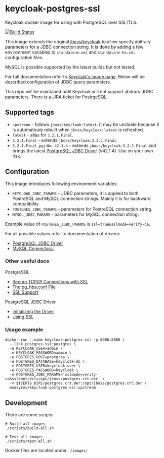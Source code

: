 # keycloak-postgres-ssl

Keycloak docker image for using with PostgreSQL over SSL/TLS.

[![Build Status](https://travis-ci.org/mnasyrov/keycloak-postgres-ssl.svg?branch=master)](https://travis-ci.org/mnasyrov/keycloak-postgres-ssl)


This image extends the original [jboss/keycloak][keycloak] to allow specify abitrary parameters for a JDBC connection string. It is done by adding a few environment variables to `standalone.xml` and `standalone-ha.xml` configuration files.

MySQL is possible supported by the latest builds but not tested.

For full documentation refer to [Keycloak's image page][keycloak]. Below will be described configuration of JDBC query parameters.

This repo will be maintaned until Keycloak will not support abitrary JDBC parameters. There is a [JIRA ticket][jira-postgres-ssl] for PostrgeSQL.

[keycloak]: https://hub.docker.com/r/jboss/keycloak/
[jira-postgres-ssl]: https://issues.jboss.org/browse/KEYCLOAK-5231


## Supported tags

* `upstream` - follows `jboss/keycloak:latest`. It may be unstable because it is automaticaly rebuilt when `jboss/keycloak:latest` is refreshed.
* `latest` - alias for `3.2.1.Final`.
* `3.2.1.Final` - extends `jboss/keycloak:3.2.1.Final`.
* `3.2.1.Final_pgjdbc-42.1.4` - extends `jboss/keycloak:3.2.1.Final` and brings the latest [PostgreSQL JDBC Driver][pgjdbc] (v42.1.4). Use on your own risk.

[pgjdbc]: https://jdbc.postgresql.org


## Configuration

This image introduces following environment variables:
* `KEYCLOAK_JDBC_PARAMS` - JDBC parameters, it is applied to both PostreSQL and MySQL connection strings. Mainly it is for backward compatibility.
* `POSTGRES_JDBC_PARAMS` - parameters for PostreSQL connection string.
* `MYSQL_JDBC_PARAMS` - parameters for MySQL connection string.

Example value of `POSTGRES_JDBC_PARAMS` is `ssl=true&sslmode=verify-ca`.

For all possible values refer to documentation of drivers:
* [PostgreSQL JDBC Driver](https://jdbc.postgresql.org/documentation/head/connect.html)
* [MySQL Connector/J](https://dev.mysql.com/doc/connector-j/5.1/en/connector-j-reference-configuration-properties.html)


### Other useful docs

PostgreSQL
* [Secure TCP/IP Connections with SSL](https://www.postgresql.org/docs/current/static/ssl-tcp.html)
* [The pg_hba.conf File](https://www.postgresql.org/docs/current/static/auth-pg-hba-conf.html)
* [SSL Support](https://www.postgresql.org/docs/current/static/libpq-ssl.html)

PostgreSQL JDBC Driver
* [Initializing the Driver](https://jdbc.postgresql.org/documentation/head/connect.html)
* [Using SSL](https://jdbc.postgresql.org/documentation/head/ssl-client.html)


### Usage example

    docker run --name keycloak-postgres-ssl -p 8080:8080 \
      --link postgres-ssl:postgres \
      -e KEYCLOAK_USER=admin \
      -e KEYCLOAK_PASSWORD=admin \
      -e POSTGRES_HOST=postgres \
      -e POSTGRES_DATABASE=keycloak-db \
      -e POSTGRES_USER=keycloak-user \
      -e POSTGRES_PASSWORD=keycloak \
      -e POSTGRES_JDBC_PARAMS='sslmode=verify-ca&sslrootcert=/opt/jboss/postgres.crt.der' \
      -v ${CERTS_DIR}/postgres.crt.der:/opt/jboss/postgres.crt.der \
      mnasyrov/keycloak-postgres-ssl:upstream


## Development

There are some scripts:

    # Build all images
    ./scripts/build-all.sh

    # Test all images
    ./scripts/test-all.sh

Docker files are located under `./images/`
